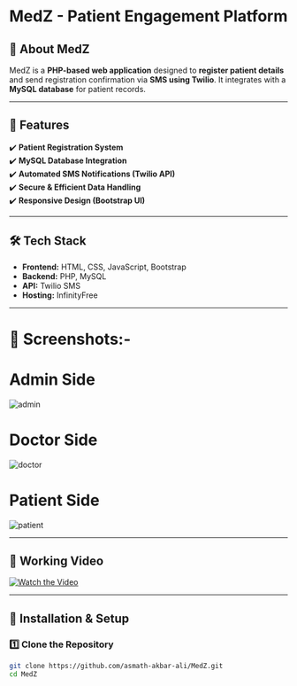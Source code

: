 # MedZ - Patient Engagement Platform

## 🏥 About MedZ  
MedZ is a **PHP-based web application** designed to **register patient details** and send registration confirmation via **SMS using Twilio**. It integrates with a **MySQL database** for patient records.

---

## 🚀 Features  
✔️ **Patient Registration System**  
✔️ **MySQL Database Integration**  
✔️ **Automated SMS Notifications (Twilio API)**  
✔️ **Secure & Efficient Data Handling**  
✔️ **Responsive Design (Bootstrap UI)**  

---

## 🛠️ Tech Stack  
- **Frontend:** HTML, CSS, JavaScript, Bootstrap  
- **Backend:** PHP, MySQL  
- **API:** Twilio SMS  
- **Hosting:** InfinityFree

---

# 📸 Screenshots:-

#  Admin Side
 
![admin](https://github.com/user-attachments/assets/700f2855-9ece-4994-aaaa-34538b9a3d3b)

#  Doctor Side

![doctor](https://github.com/user-attachments/assets/2577acb6-bc35-4eb3-9a88-edfa3567e54d)

#  Patient Side

![patient](https://github.com/user-attachments/assets/6a403072-8403-4de2-b196-98effc77e09d)



---

## 🎥 Working Video  
[![Watch the Video](https://img.youtube.com/vi/hLvuWnBC7Oc/0.jpg)](https://youtu.be/hLvuWnBC7Oc)  

---


## 🔧 Installation & Setup  
### 1️⃣ Clone the Repository  
```bash
git clone https://github.com/asmath-akbar-ali/MedZ.git
cd MedZ
